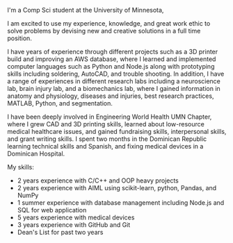 
<!---
narora138/narora138 is a ✨ special ✨ repository because its `README.md` (this file) appears on your GitHub profile.
You can click the Preview link to take a look at your changes.
--->

I'm a Comp Sci student at the University of Minnesota,

I am excited to use my experience, knowledge, and great work ethic to solve problems by devising new and creative solutions in a full time position.

I have years of experience through different projects such as a 3D printer build and improving an AWS database, where I learned and implemented computer languages such as Python and Node.js along with prototyping skills including soldering, AutoCAD, and trouble shooting.
In addition, I have a range of experiences in different research labs including a neuroscience lab, brain injury lab, and a biomechanics lab, where I gained information in anatomy and physiology, diseases and injuries, best research practices, MATLAB, Python, and segmentation.

I have been deeply involved in Engineering World Health UMN Chapter, where I grew CAD and 3D printing skills, learned about low-resource medical healthcare issues, and gained fundraising skills, interpersonal skills, and grant writing skills.
I spent two months in the Dominican Republic learning technical skills and Spanish, and fixing medical devices in a Dominican Hospital.

My skills:
- 2 years experience with C/C++ and OOP heavy projects
- 2 years experience with AIML using scikit-learn, python, Pandas, and NumPy
- 1 summer experience with database management including Node.js and SQL for web application
- 5 years experience with medical devices
- 3 years experience with GitHub and Git
- Dean's List for past two years
